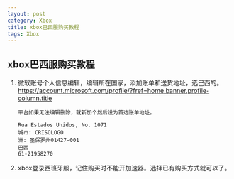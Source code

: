 ```yaml
---
layout: post
category: Xbox
title: xbox巴西服购买教程
tags: Xbox
---
```


## xbox巴西服购买教程



1. 微软账号个人信息编辑，编辑所在国家，添加账单和送货地址，选巴西的。https://account.microsoft.com/profile/?fref=home.banner.profile-column.title

   ```
   平台如果无法编辑删除，就新加个然后设为首选账单地址。
   
   Rua Estados Unidos, No. 1071
   城市: CRISOLOGO
   洲: 圣保罗州01427-001
   巴西
   61-21958270
   ```

   

2. xbox登录西班牙服，记住购买时不能开加速器。选择已有购买方式就可以了。